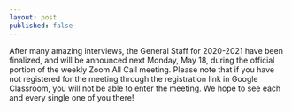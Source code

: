 ```yaml
---
layout: post
published: false
---
```

After many amazing interviews, the General Staff for 2020-2021 have been finalized, and will be announced next Monday, May 18, during the official portion of the weekly Zoom All Call meeting. Please note that if you have not registered for the meeting through the registration link in Google Classroom, you will not be able to enter the meeting. We hope to see each and every single one of you there!
